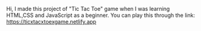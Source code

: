 Hi, I made this project of "Tic Tac Toe" game when I was learning HTML,CSS and JavaScript as a beginner.
You can play this through the link: https://ticxtacxtoexgame.netlify.app 
